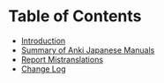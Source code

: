 # Table of Contents

- [Introduction](intro.md)
- [Summary of Anki Japanese Manuals](anki_manuals_jp.md)
- [Report Mistranslations](github_link.md)
- [Change Log](change_log.md)

